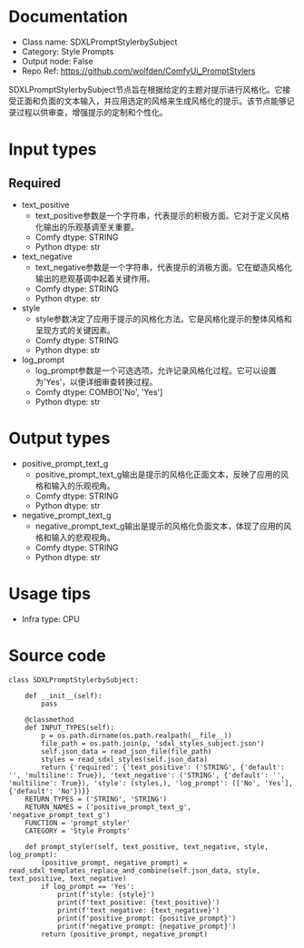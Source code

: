 # Documentation
- Class name: SDXLPromptStylerbySubject
- Category: Style Prompts
- Output node: False
- Repo Ref: https://github.com/wolfden/ComfyUi_PromptStylers

SDXLPromptStylerbySubject节点旨在根据给定的主题对提示进行风格化。它接受正面和负面的文本输入，并应用选定的风格来生成风格化的提示。该节点能够记录过程以供审查，增强提示的定制和个性化。

# Input types
## Required
- text_positive
    - text_positive参数是一个字符串，代表提示的积极方面。它对于定义风格化输出的乐观基调至关重要。
    - Comfy dtype: STRING
    - Python dtype: str
- text_negative
    - text_negative参数是一个字符串，代表提示的消极方面。它在塑造风格化输出的悲观基调中起着关键作用。
    - Comfy dtype: STRING
    - Python dtype: str
- style
    - style参数决定了应用于提示的风格化方法。它是风格化提示的整体风格和呈现方式的关键因素。
    - Comfy dtype: STRING
    - Python dtype: str
- log_prompt
    - log_prompt参数是一个可选选项，允许记录风格化过程。它可以设置为'Yes'，以便详细审查转换过程。
    - Comfy dtype: COMBO['No', 'Yes']
    - Python dtype: str

# Output types
- positive_prompt_text_g
    - positive_prompt_text_g输出是提示的风格化正面文本，反映了应用的风格和输入的乐观视角。
    - Comfy dtype: STRING
    - Python dtype: str
- negative_prompt_text_g
    - negative_prompt_text_g输出是提示的风格化负面文本，体现了应用的风格和输入的悲观视角。
    - Comfy dtype: STRING
    - Python dtype: str

# Usage tips
- Infra type: CPU

# Source code
```
class SDXLPromptStylerbySubject:

    def __init__(self):
        pass

    @classmethod
    def INPUT_TYPES(self):
        p = os.path.dirname(os.path.realpath(__file__))
        file_path = os.path.join(p, 'sdxl_styles_subject.json')
        self.json_data = read_json_file(file_path)
        styles = read_sdxl_styles(self.json_data)
        return {'required': {'text_positive': ('STRING', {'default': '', 'multiline': True}), 'text_negative': ('STRING', {'default': '', 'multiline': True}), 'style': (styles,), 'log_prompt': (['No', 'Yes'], {'default': 'No'})}}
    RETURN_TYPES = ('STRING', 'STRING')
    RETURN_NAMES = ('positive_prompt_text_g', 'negative_prompt_text_g')
    FUNCTION = 'prompt_styler'
    CATEGORY = 'Style Prompts'

    def prompt_styler(self, text_positive, text_negative, style, log_prompt):
        (positive_prompt, negative_prompt) = read_sdxl_templates_replace_and_combine(self.json_data, style, text_positive, text_negative)
        if log_prompt == 'Yes':
            print(f'style: {style}')
            print(f'text_positive: {text_positive}')
            print(f'text_negative: {text_negative}')
            print(f'positive_prompt: {positive_prompt}')
            print(f'negative_prompt: {negative_prompt}')
        return (positive_prompt, negative_prompt)
```